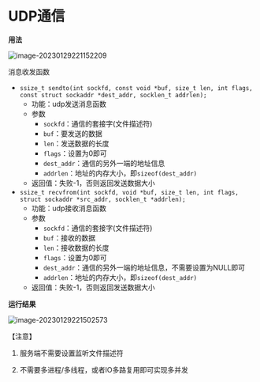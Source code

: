 # UDP通信

**用法**



![image-20230129221152209](E:\Lab\cs144\Linux高性能服务器\Note\网络编程\UDP通信\ReadMe.assets\image-20230129221152209.png#pic_center)


消息收发函数

- `ssize_t sendto(int sockfd, const void *buf, size_t len, int flags, const struct sockaddr *dest_addr, socklen_t addrlen);`
  - 功能：udp发送消息函数
  - 参数
    - `sockfd`：通信的套接字(文件描述符)
    - `buf`：要发送的数据 
    - `len`：发送数据的长度 
    - `flags`：设置为0即可
    - `dest_addr`：通信的另外一端的地址信息 
    - `addrlen`：地址的内存大小，即`sizeof(dest_addr)`
  - 返回值：失败-1，否则返回发送数据大小
- `ssize_t recvfrom(int sockfd, void *buf, size_t len, int flags, struct sockaddr *src_addr, socklen_t *addrlen); `
  - 功能：udp接收消息函数
  - 参数
    - `sockfd`：通信的套接字(文件描述符)
    - `buf`：接收的数据 
    - `len`：接收数据的长度 
    - `flags`：设置为0即可
    - `dest_addr`：通信的另外一端的地址信息，不需要设置为NULL即可
    - `addrlen`：地址的内存大小，即`sizeof(dest_addr)`
  - 返回值：失败-1，否则返回发送数据大小



**运行结果**

![image-20230129221502573](E:\Lab\cs144\Linux高性能服务器\Note\网络编程\UDP通信\ReadMe.assets\image-20230129221502573.png)

【注意】

1. 服务端不需要设置监听文件描述符

2. 不需要多进程/多线程，或者IO多路复用即可实现多并发

#### 